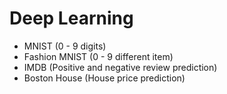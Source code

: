 # Deep Learning

* MNIST (0 - 9 digits)
* Fashion MNIST (0 - 9 different item)
* IMDB (Positive and negative review prediction)
* Boston House (House price prediction)
